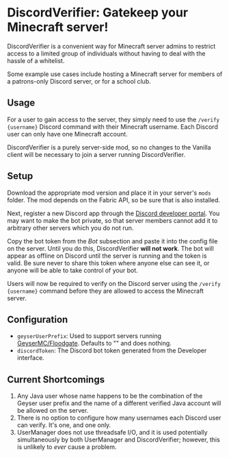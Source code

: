 # DiscordVerifier: Gatekeep your Minecraft server!

DiscordVerifier is a convenient way for Minecraft server admins to restrict access to a limited group of individuals without having to deal with the hassle of a whitelist.

Some example use cases include hosting a Minecraft server for members of a patrons-only Discord server, or for a school club.

## Usage

For a user to gain access to the server, they simply need to use the `/verify {username}` Discord command with their Minecraft username. Each Discord user can only have one Minecraft account.

DiscordVerifier is a purely server-side mod, so no changes to the Vanilla client will be necessary to join a server running DiscordVerifier.

## Setup

Download the appropriate mod version and place it in your server's `mods` folder.
The mod depends on the Fabric API, so be sure that is also installed.

Next, register a new Discord app through the [Discord developer portal](https://discord.com/developers/applications?new_application=true).
You may want to make the bot private, so that server members cannot add it to arbitrary other servers which you do not run.

Copy the bot token from the *Bot* subsection and paste it into the config file on the server.
Until you do this, DiscordVerifier __will not work__. The bot will appear as offline on Discord until the server is running and the token is valid.
Be sure never to share this token where anyone else can see it, or anyone will be able to take control of your bot.

Users will now be required to verify on the Discord server using the `/verify {username}` command before they are allowed to access the Minecraft server.

## Configuration

- `geyserUserPrefix`: Used to support servers running [GeyserMC/Floodgate](https://geysermc.org/). Defaults to "" and does nothing.
- `discordToken`: The Discord bot token generated from the Developer interface.

## Current Shortcomings

1. Any Java user whose name happens to be the combination of the Geyser user prefix and the name of a different verified Java account will be allowed on the server.
2. There is no option to configure how many usernames each Discord user can verify. It's one, and one only.
3. UserManager does not use threadsafe I/O, and it is used potentially simultaneously by both UserManager and DiscordVerifier; however, this is unlikely to *ever* cause a problem.